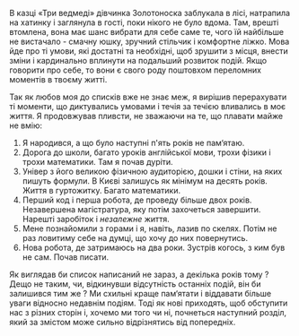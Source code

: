 В казці «Три ведмеді» дівчинка Золотоноска заблукала в лісі, натрапила на хатинку і заглянула в гості, поки нікого не 
було вдома. Там, врешті втомлена, вона має шанс вибрати для себе саме те, чого їй найбільше не вистачало - смачну юшку, 
зручний стільчик і комфортне ліжко. Мова йде про ті умови, які достатні та необхідні, щоб зрушити з місця, внести зміни 
і кардинально вплинути на подальший розвиток подій. Якщо говорити про себе, то вони є свого роду поштовхом переломних 
моментів в твоєму житті.

Так як любов моя до списків вже не знає меж, я вирішив перерахувати ті моменти, що диктувались умовами і течія за течією 
вливались в моє життя. Я продовжував пливсти, не зважаючи на те, що плавати майже не вмію:

1. Я народився, а що було наступні п'ять років не пам‘ятаю.
2. Дорога до школи, багато уроків англійської мови, трохи фізики і трохи математики. Там я почав дуріти.
3. Універ з його великою фізичною аудиторією, дошки і стіни, на яких пишуть формули. В Києві залишусь як мінімум на 
десять років. Життя в гуртожитку. Багато математики.
4. Перший код і перша робота, де проведу більше двох років. Незавершена магістратура, яку потім захочеться завершити. 
Нарешті заробіток і *незалежне* життя.
5. Мене познайомили з горами і я, навіть, лазив по скелях. Потім не раз ловитиму себе на думці, що хочу до них повернутись.
6. Нова робота, де затримаюсь на два роки. Зустрів когось, з ким був не сам. Почав писати.

Як виглядав би список написаний не зараз, а декілька років тому ? Дещо не таким, чи, відкинувши відсутність останніх 
подій, він би залишився тим же ? Ми схильні краще пам‘ятати і віддавати більше уваги відносно недавнім подіям. Тоді як
нові приходять, щоб обступити нас з різних сторін і, хочемо ми того чи ні, почнеться наступний розділ, який за змістом
може сильно відрізнятись від попередніх.
